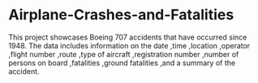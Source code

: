 # Airplane-Crashes-and-Fatalities
This project showcases Boeing 707 accidents that have occurred since 1948. The data includes information on the date ,time ,location ,operator ,flight number ,route ,type of aircraft ,registration number ,number of persons on board ,fatalities ,ground fatalities ,and a summary of the accident. 

